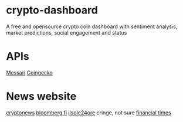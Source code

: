 # crypto-dashboard
A free and opensource crypto coin dashboard with sentiment analysis, market predictions, social engagement and status

# APIs

[Messari](https://messari.io/api/docs)
[Coingecko](https://www.coingecko.com/en/api)

# News website

[cryptonews](https://cryptonews.com/)
[bloomberg fi](https://www.bloomberg.com/crypto)
[ilsole24ore](https://www.ilsole24ore.com/sez/finanza) cringe, not sure
[financial times](https://www.ft.com/cryptocurrencies)
